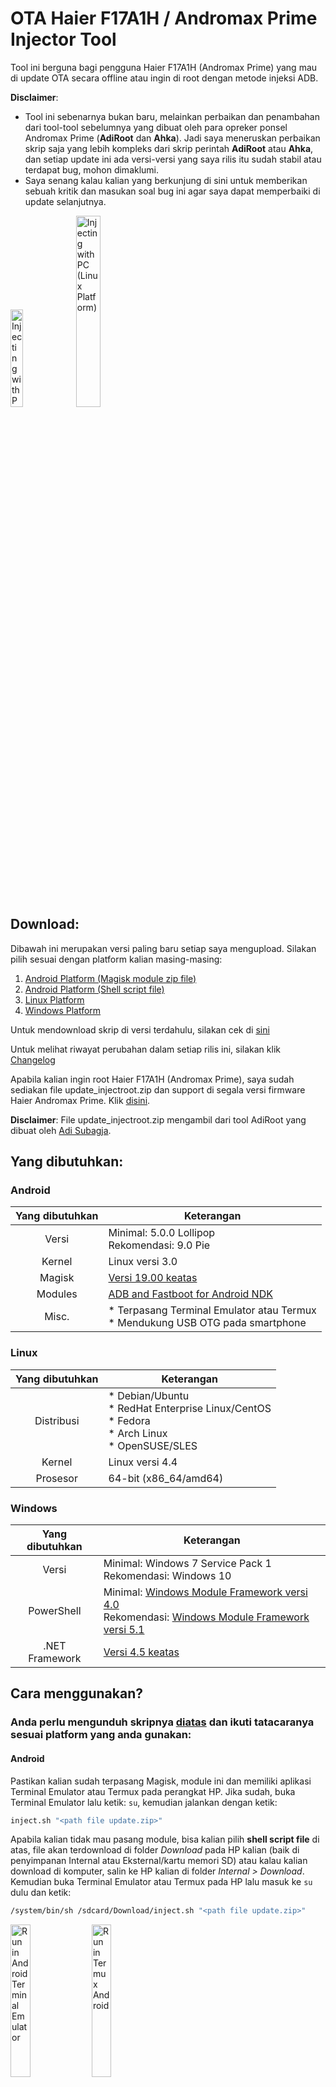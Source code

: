 # OTA Haier F17A1H / Andromax Prime Injector Tool
Tool ini berguna bagi pengguna Haier F17A1H (Andromax Prime) yang mau di update OTA secara offline atau ingin di root dengan metode injeksi ADB.

**Disclaimer**:
  *  Tool ini sebenarnya bukan baru, melainkan perbaikan dan penambahan dari tool-tool sebelumnya yang dibuat oleh para opreker ponsel Andromax Prime (**AdiRoot** dan **Ahka**). Jadi saya meneruskan perbaikan skrip saja yang lebih kompleks dari skrip perintah **AdiRoot** atau **Ahka**, dan setiap update ini ada versi-versi yang saya rilis itu sudah stabil atau terdapat bug, mohon dimaklumi.
  *  Saya senang kalau kalian yang berkunjung di sini untuk memberikan sebuah kritik dan masukan soal bug ini agar saya dapat memperbaiki di update selanjutnya.

<img src="images/injectwithwin.jpg" alt="Injecting with PC (Windows Platform)" width="20%"/>  <img src="images/injectwithlinux.jpg" alt="Injecting with PC (Linux Platform)" width="28%"/>

## Download:
Dibawah ini merupakan versi paling baru setiap saya mengupload. Silakan pilih sesuai dengan platform kalian masing-masing:

  1.  [Android Platform (Magisk module zip file)](https://github.com/thefirefox12537/ota_f17a1h_injector/releases/latest/download/inject-android.zip)
  1.  [Android Platform (Shell script file)](https://github.com/thefirefox12537/ota_f17a1h_injector/releases/latest/download/inject-android.sh)
  1.  [Linux Platform](https://github.com/thefirefox12537/ota_f17a1h_injector/releases/latest/download/inject-linux.sh)
  1.  [Windows Platform](https://github.com/thefirefox12537/ota_f17a1h_injector/releases/latest/download/inject-win.bat)

Untuk mendownload skrip di versi terdahulu, silakan cek di [sini](https://github.com/thefirefox12537/ota_f17a1h_injector/releases)

Untuk melihat riwayat perubahan dalam setiap rilis ini, silakan klik [Changelog](https://github.com/thefirefox12537/ota_f17a1h_injector#changelog)

Apabila kalian ingin root Haier F17A1H (Andromax Prime), saya sudah sediakan file update_injectroot.zip dan support di segala versi firmware Haier Andromax Prime. Klik [disini](https://mega.nz/file/ZNMEERzA#Wz7Km4PcSx0v1fG6Knuw0S2SF8oQlN4pr02NswiIMy0).

**Disclaimer**:  File update_injectroot.zip mengambil dari tool AdiRoot yang dibuat oleh [Adi Subagja](https://www.facebook.com/adisubagja.mint).


## Yang dibutuhkan:
### Android
| Yang dibutuhkan     | Keterangan                                                                           |
|:-------------------:| ------------------------------------------------------------------------------------ |
| Versi               | Minimal: 5.0.0 Lollipop<br/>Rekomendasi: 9.0 Pie                                     |
| Kernel              | Linux versi 3.0                                                                      |
| Magisk              | [Versi 19.00 keatas](https://github.com/topjohnwu/magisk/releases)                   |
| Modules             | [ADB and Fastboot for Android NDK](https://github.com/Magisk-Modules-Repo/adb-ndk)   |
| Misc.               | *  Terpasang Terminal Emulator atau Termux<br/>*  Mendukung USB OTG pada smartphone  |

### Linux
| Yang dibutuhkan     | Keterangan                                                                                                   |
|:-------------------:| ------------------------------------------------------------------------------------------------------------ |
| Distribusi          | *  Debian/Ubuntu<br/>*  RedHat Enterprise Linux/CentOS<br/>*  Fedora<br/>*  Arch Linux<br/>*  OpenSUSE/SLES  |
| Kernel              | Linux versi 4.4                                                                                              |
| Prosesor            | 64-bit (x86_64/amd64)                                                                                        |

### Windows
| Yang dibutuhkan     | Keterangan                                                                                                                                      |
|:-------------------:| ----------------------------------------------------------------------------------------------------------------------------------------------- |
| Versi               | Minimal: Windows 7 Service Pack 1<br/>Rekomendasi: Windows 10                                                                                   |
| PowerShell          | Minimal: [Windows Module Framework versi 4.0](http://web.archive.org/web/20181213045712/https://www.microsoft.com/en-us/download/details.aspx?id=40855)<br/>Rekomendasi: [Windows Module Framework versi 5.1](https://www.microsoft.com/en-us/download/details.aspx?id=54616)                                         |
| .NET Framework      | [Versi 4.5 keatas](https://www.microsoft.com/en-us/download/details.aspx?id=30653)                                                              |


## Cara menggunakan?
### Anda perlu mengunduh skripnya [diatas](https://github.com/thefirefox12537/ota_f17a1h_injector#download) dan ikuti tatacaranya sesuai platform yang anda gunakan:

#### Android

Pastikan kalian sudah terpasang Magisk, module ini dan memiliki aplikasi Terminal Emulator atau Termux pada perangkat HP. Jika sudah, buka Terminal Emulator lalu ketik: `su`, kemudian jalankan dengan ketik:
```sh
inject.sh "<path file update.zip>"
```
Apabila kalian tidak mau pasang module, bisa kalian pilih **shell script file** di atas, file akan terdownload di folder *Download* pada HP kalian (baik di penyimpanan Internal atau Eksternal/kartu memori SD) atau kalau kalian download di komputer, salin ke HP kalian di folder *Internal > Download*. Kemudian buka Terminal Emulator atau Termux pada HP lalu masuk ke `su` dulu dan ketik:
```sh
/system/bin/sh /sdcard/Download/inject.sh "<path file update.zip>"
```

<img src="images/androidterm.jpg" alt="Run in Android Terminal Emulator" width="25%"/>  <img src="images/androidtermux.jpg" alt="Run in Termux Android" width="25%"/>

CATATAN PENTING:
  -  Penyimpanan internal `/sdcard`
  -  Penyimpanan eksternal `/storage/<ID serial kartu SD>`<br/>bisa kalian cek dengan perintah `su -c "ls /storage"` untuk mengetahui ID serial kartu SD kalian.

#### Linux

Buka terminal, lalu masuk ke direktori tempat skrip **inject-linux.sh** berada, jalankan dengan ketik:
```bash
./inject-linux.sh "<path file update.zip>"
```
Jika menemukan "Permission denied." ketik terlebih dahulu:
```bash
chmod 755 inject-linux.sh
```
lalu jalankan perintahnya beserta file update.zip nya.

<img src="images/linuxterm.png" alt="Run in Linux Terminal (Konsole)" width="60%"/>

#### Windows

Buka Command Prompt atau PowerShell di menu Start. Lalu masuk ke direktori tempat skrip **inject-win.bat** berada, jalankan dengan ketik:
```cmd
.\inject-win.bat "<path file update.zip>"
```

<img src="images/wincmd.png" alt="Run in Windows Command Prompt" width="55%"/>

Apabila kalian masih awam dengan Command Prompt, kalian juga cukup bisa manfaatkan fungsi drag-'n-drop dengan file ZIP ke skrip **inject-win.bat** nya di Windows File Explorer.

<img src="images/windesktop.png" alt="Use drag 'n drop in Windows Desktop" width="35%"/>  <img src="images/winexplorer.png" alt="Use drag 'n drop in Windows File Explorer" width="45%"/>



### Jika kalian tidak sempat mendownload skrip, kalian bisa salin perintah dibawah ini dan tempelkan ke Command Prompt/Terminal dan tambahkan/ketik nama file update.zip yang akan di inject:

#### Android (hanya bisa dijalankan di Termux)

Sebelum jalankan perintah ini, pasang wget dulu `pkg install wget`, masuk `su -c $PREFIX/bin/bash`, kemudian:
```bash
$PREFIX/bin/bash <($PREFIX/bin/wget -qO- https://bit.ly/injectscript_android) -Q
```

<img src="images/androidtermux2.jpg" alt="Run online command in Termux Android" width="30%"/>

#### Linux
```bash
bash <(wget -qO- https://bit.ly/injectscript_linux) -Q
```

<img src="images/linuxterm2.png" alt="Run online command in Linux Terminal (Konsole)" width="60%"/>

#### Windows (Command Prompt - Wajib terupdate Windows PowerShell versi 4.0 keatas)

Bila komputer anda berada di versi Windows 7 SP1
```cmd
powershell -command [Net.ServicePointManager]::SecurityProtocol = [Net.SecurityProtocolType]::Tls12 ;^
& ([Scriptblock]::Create((New-Object Net.WebClient).DownloadString('https://bit.ly/injectscript_windows'))) -Q
```
Sedangkan di Windows 8 keatas
```cmd
powershell -command ^& ([Scriptblock]::Create((New-Object Net.WebClient).DownloadString('https://bit.ly/injectscript_windows'))) -Q
```

<img src="images/wincmd2.png" alt="Run online command in Windows Command Prompt" width="55%"/>

#### Windows (PowerShell versi 4.0 keatas)

Bila komputer anda berada di versi Windows 7 SP1
```powershell
[Net.ServicePointManager]::SecurityProtocol = [Net.SecurityProtocolType]::Tls12
& ([ScriptBlock]::Create((New-Object Net.WebClient).DownloadString('https://bit.ly/injectscript_windows'))) -Q
```
Sedangkan di Windows 8 keatas
```powershell
& ([ScriptBlock]::Create((New-Object Net.WebClient).DownloadString('https://bit.ly/injectscript_windows'))) -Q
```

<img src="images/winpwsh.png" alt="Run online command in PowerShell" width="65%"/>


### Bila butuh panduan mengenai mengaktifkan mode USB debugging pada Haier F17A1H (Andromax Prime), bisa ketik sebagai berikut:

#### Android
```sh
inject.sh --readme
```
atau
```sh
/system/bin/sh /sdcard/Download/inject.sh --readme
```
atau
```bash
$PREFIX/bash <($PREFIX/wget -qO- https://bit.ly/injectscript_android) --readme
```

#### Linux
```bash
./inject-linux.sh --readme
```
atau
```bash
bash <(wget -qO- https://bit.ly/injectscript_linux) --readme
```

#### Windows
```cmd
.\inject-win.bat --readme
```
atau
```cmd
powershell -command [Net.ServicePointManager]::SecurityProtocol = [Net.SecurityProtocolType]::Tls12 ;^
& ([ScriptBlock]::Create((New-Object Net.WebClient).DownloadString('https://bit.ly/injectscript_windows'))) --readme
```
atau
```powershell
[Net.ServicePointManager]::SecurityProtocol = [Net.SecurityProtocolType]::Tls12
& ([ScriptBlock]::Create((New-Object Net.WebClient).DownloadString('https://bit.ly/injectscript_windows'))) --readme
```


## Kontak:
  -  [Facebook](https://fb.me/thefirefoxflasher)
  -  [Instagram](https://www.instagram.com/thefirefoxflasher_)
  -  [WhatsApp](https://bit.ly/wa_thefirefoxflasher)
  -  [E-mail](mailto:reinmclaren33@gmail.com)


## Changelog:
### v1.5.0
  1.  Penambahan perintah baru **--download-adb** untuk mengunduh ADB dari repositori Magisk Modules 'ADB and Fastboot for Android NDK' secara permanen 'ditaruh ke /data/local/bin dan tidak dapat dieksekusikan dari luar skrip' (Android)
  1.  Perbaikan baris skrip di perintah online (Android)
  1.  Perbaikan cek versi Sistem Operasi (Windows)
  1.  Perbaikan perintah **--non-market**
### v1.4.4
  1.  Pembaharuan minor keempat
  1.  Perbaikan baris skrip
  1.  Perbaikan baris skrip di perintah online
  1.  Penambahan cek file sasaran (skrip akan bekerja kalau file ekstensinya zip atau flashable recovery/TWRP/OTA pada umumnya dalam dunia pengoprekan HP Android.)
  1.  Penambahan perintah install wget bila Termux shell belum terpasang (Android)
### v1.4.3
Pembaharuan minor ketiga
### v1.4.2
  1.  Pembaharuan minor kedua
  1.  Perbaikan baris skrip
  1.  Penambahan protokol keamanan jaringan (Windows)
  1.  Perubahan menjalankan skrip secara online **(Lihat di [README.md](https://github.com/thefirefox12537/ota_f17a1h_injector#jika-kalian-tidak-sempat-mendownload-skrip-kalian-bisa-salin-perintah-dibawah-ini-dan-tempelkan-ke-command-promptterminal-dan-tambahkanketik-nama-file-updatezip-yang-akan-di-inject).)**
### v1.4.1
Pembaharuan minor
### v1.4.0: Revision #1 (Tidak ada sertaan ke paket releases)
Penambahan skrip baru di platform Windows PowerShell **(Lihat di [README.md](https://github.com/thefirefox12537/ota_f17a1h_injector#jika-kalian-tidak-sempat-mendownload-skrip-kalian-bisa-salin-perintah-dibawah-ini-dan-tempelkan-ke-command-promptterminal-dan-tambahkanketik-nama-file-updatezip-yang-akan-di-inject).)**
### v1.4.0
  1.  Perubahan menjalankan skrip secara online **(Lihat README.md [bagian atas](https://github.com/thefirefox12537/ota_f17a1h_injector#jika-kalian-tidak-sempat-mendownload-skrip-kalian-bisa-salin-perintah-dibawah-ini-dan-tempelkan-ke-command-promptterminal-dan-tambahkanketik-nama-file-updatezip-yang-akan-di-inject), perintah wget. Sedang dikerjakan untuk update selanjutnya, untuk update saat ini masih dalam pengembangan jadi sedikit bug berjalannya perintah tersebut.)**
  1.  Kini di platform Android sudah dapat menjalankan secara online tanpa membutuhkan syarat memasang module ADB terlebih dahulu
  1.  Pesan dialog mengaktifkan mode pesawat dan resiko sudah disatukan pada bagian awal
### v1.3.0
  1.  Perbaikan pengunduhan program ADB (Windows)
  1.  Perbaikan pengunduhan dan pemasangan driver ADB (Windows)
  1.  Perubahan pesan dialog
  1.  Setelah proses inject, penambahan skrip tunggu perangkat hidup
  1.  Mendukung menjalankan skrip secara online **(Lihat README.md [bagian atas](https://github.com/thefirefox12537/ota_f17a1h_injector#jika-kalian-tidak-sempat-mendownload-skrip-kalian-bisa-salin-perintah-dibawah-ini-dan-tempelkan-ke-command-promptterminal-dan-tambahkanketik-nama-file-updatezip-yang-akan-di-inject), perintah wget. Sedang dikerjakan untuk update selanjutnya, untuk update saat ini masih dalam pengembangan jadi sedikit bug berjalannya perintah tersebut.)**
### v1.2.3
  1.  Pembaharuan minor ketiga
  1.  Perbaikan cek perangkat bahwa itu Andromax Prime
  1.  Penghapusan rilisan minor lama v1.2
### v1.2.2
  1.  Pembaharuan minor kedua
  1.  Perubahan batasan versi Android di module inject-android.zip
  1.  Perbaikan skrip bash/shell Linux
  1.  Perbaikan install otomatis driver ADB pada inject-win.bat
### v1.2.1
Pembaharuan minor
### v1.2
  1.  Menghapus batasan Visual C++ 2015 Redist pada inject-win.bat
  1.  Penambahan perintah --non-market untuk inject update_injectroot.zip (File root)
### v1.1.1
  1.  Pembaharuan minor
  1.  Menambahkan batasan versi kernel Linux, distro Linux dan sistem arsitektur prosesor pada inject-linux.sh
  1.  Penambahan UI dialog di inject-linux.sh (menggunakan KDialog jika berada dalam lingkungan KDE Plasma)
  1.  Menambahkan batasan versi Android, dan support USB Host OTG pada inject-android
  1.  Menambahkan batasan Visual C++ 2015 Redist pada inject-win.bat
  1.  Menambahkan fungsi instalasi driver ADB pada inject-win.bat
  1.  Perubahan fungsi pemeriksa perangkat bila perangkat itu Andromax Prime/Haier F17A1H
### v1.1
  1.  Menambahkan batasan versi Windows, PowerShell, dan dotnet Framework
  1.  Memperbaiki Download Manager pada inject-win.bat
  1.  Menambahkan fungsi mengaktifkan mode pesawat secara otomatis
### v1.0
Initial release
